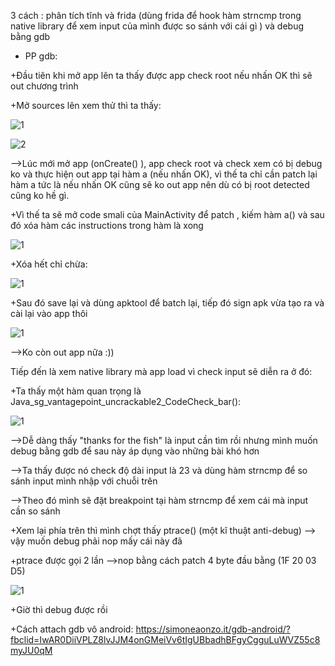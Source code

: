 3 cách : phân tích tĩnh và frida (dùng frida để hook hàm strncmp trong native library để xem input của mình được so sánh với cái gì ) và debug bằng gdb

* PP gdb:

+Đầu tiên khi mở app lên ta thấy được app check root nếu nhấn OK thì sẽ out chương trình

+Mở sources lên xem thử thì ta thấy: 

![1](https://user-images.githubusercontent.com/84214843/124350259-d0318280-dc1d-11eb-8492-80a734099017.png)

![2](https://user-images.githubusercontent.com/84214843/124350264-d4f63680-dc1d-11eb-823e-f8cb8ff0fb58.png)

-->Lúc mới mở app (onCreate() ), app check root và check xem có bị debug ko và thực hiện out app tại hàm a (nếu nhấn OK), vì thế ta chỉ cần patch lại hàm a tức là nếu nhấn OK cũng sẽ ko out app nên dù có bị root detected cũng ko hề gì.

+Vì thế ta sẽ mở code smali của MainActivity để patch , kiếm hàm a() và sau đó xóa hàm các instructions trong hàm là xong

![1](https://user-images.githubusercontent.com/84214843/124350439-fdcafb80-dc1e-11eb-8f80-baf5714aa336.png)

+Xóa hết chỉ chừa:

![1](https://user-images.githubusercontent.com/84214843/124350474-1d622400-dc1f-11eb-9e6b-f4358de88d50.png)

+Sau đó save lại và dùng apktool để batch lại, tiếp đó sign apk vừa tạo ra và cài lại vào app thôi 

![1](https://user-images.githubusercontent.com/84214843/124350574-95304e80-dc1f-11eb-96e9-b15b1c9f4488.png)

-->Ko còn out app nữa :))

Tiếp đến là xem native library mà app load vì check input sẽ diễn ra ở đó:

+Ta thấy một hàm quan trọng là Java_sg_vantagepoint_uncrackable2_CodeCheck_bar():

![1](https://user-images.githubusercontent.com/84214843/124350638-ed675080-dc1f-11eb-99f7-70ff671bfbe6.png)

-->Dễ dàng thấy "thanks for the fish" là input cần tìm rồi nhưng mình muốn debug bằng gdb để sau này áp dụng vào những bài khó hơn

-->Ta thấy được nó check độ dài input là 23 và dùng hàm strncmp để so sánh input mình nhập với chuỗi trên 

-->Theo đó mình sẽ đặt breakpoint tại hàm strncmp để xem cái mà input cần so sánh 

+Xem lại phía trên thì mình chợt thấy ptrace() (một kĩ thuật anti-debug) --> vậy muốn debug phải nop mấy cái này đã 

+ptrace được gọi 2 lần -->nop bằng cách patch 4 byte đầu bằng (1F 20 03 D5)

![1](https://user-images.githubusercontent.com/84214843/124350840-1dfbba00-dc21-11eb-9bff-08be91d6f89c.png)

+Giờ thì debug được rồi

+Cách attach gdb vô android: https://simoneaonzo.it/gdb-android/?fbclid=IwAR0DiiVPLZ8lvJJM4onGMeiVv6tIgUBbadhBFgyCgguLuWVZ55c8myJU0qM











